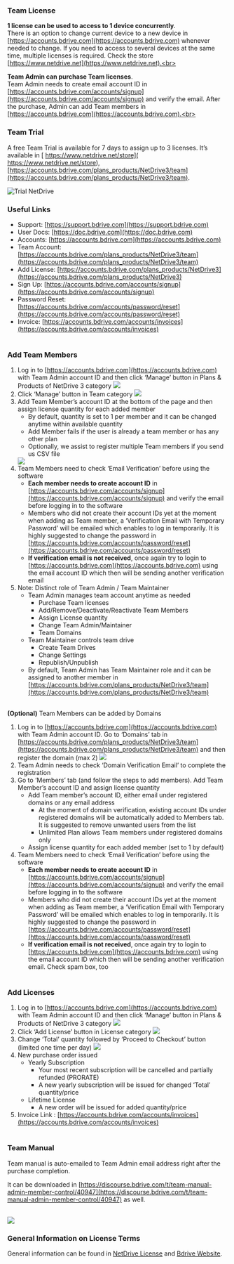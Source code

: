 ### **Team License**

**1 license can be used to access to 1 device concurrently**.  
There is an option to change current device to a new device in [https://accounts.bdrive.com](https://accounts.bdrive.com) whenever needed to change.  If you need to access to several devices at the same time, multiple licenses is required.  Check the store [https://www.netdrive.net](https://www.netdrive.net).<br>

**Team Admin can purchase Team licenses**.  
Team Admin needs to create email account ID in [https://accounts.bdrive.com/accounts/signup](https://accounts.bdrive.com/accounts/signup) and verify the email.  After the purchase, Admin can add Team members in  [https://accounts.bdrive.com](https://accounts.bdrive.com).<br><br>

### **Team Trial**

A free Team Trial is available for 7 days to assign up to 3 licenses.  It’s available in [ https://www.netdrive.net/store]( https://www.netdrive.net/store), [https://accounts.bdrive.com/plans_products/NetDrive3/team](https://accounts.bdrive.com/plans_products/NetDrive3/team).

<img class="markdown" src="https://doc.bdrive.com/images/trial_netdrive.png" alt="Trial NetDrive">


### **Useful Links**

   * Support: [https://support.bdrive.com](https://support.bdrive.com)
   * User Docs: [https://doc.bdrive.com](https://doc.bdrive.com)
   * Accounts: [https://accounts.bdrive.com](https://accounts.bdrive.com)
   * Team Account: [https://accounts.bdrive.com/plans_products/NetDrive3/team](https://accounts.bdrive.com/plans_products/NetDrive3/team)
   * Add License: [https://accounts.bdrive.com/plans_products/NetDrive3](https://accounts.bdrive.com/plans_products/NetDrive3)
   * Sign Up: [https://accounts.bdrive.com/accounts/signup](https://accounts.bdrive.com/accounts/signup)
   * Password Reset: [https://accounts.bdrive.com/accounts/password/reset](https://accounts.bdrive.com/accounts/password/reset)
   * Invoice: [https://accounts.bdrive.com/accounts/invoices](https://accounts.bdrive.com/accounts/invoices)<br><br>




### **Add Team Members**

1. Log in to [https://accounts.bdrive.com](https://accounts.bdrive.com) with Team Admin account ID and then click ‘Manage’ button in Plans & Products of NetDrive 3 category
    <img class="markdown" src="https://doc.bdrive.com/images/plans_products_netdrive.png">
2. Click ‘Manage’ button in Team category
    <img class="markdown" src="https://doc.bdrive.com/images/plans_products_team.png">
3. Add Team Member’s account ID at the bottom of the page and then assign license quantity for each added member
   * By default, quantity is set to 1 per member and it can be changed anytime within available quantity
   * Add Member fails if the user is already a team member or has any other plan 
   * Optionally, we assist to register multiple Team members if you send us CSV file
    <img class="markdown" src="https://doc.bdrive.com/images/by_members_netdrive.png">
4. Team Members need to check ‘Email Verification’ before using the software
   * **Each member needs to create account ID** in [https://accounts.bdrive.com/accounts/signup](https://accounts.bdrive.com/accounts/signup) and verify the email before logging in to the software
   * Members who did not create their account IDs yet at the moment when adding as Team member, a ‘Verification Email with Temporary Password’ will be emailed which enables to log in temporarily.  It is highly suggested to change the password in [https://accounts.bdrive.com/accounts/password/reset](https://accounts.bdrive.com/accounts/password/reset) 
   * **If verification email is not received**, once again try to login to [https://accounts.bdrive.com](https://accounts.bdrive.com) using the email account ID which then will be sending another verification email
5. Note: Distinct role of Team Admin / Team Maintainer
   * Team Admin manages team account anytime as needed
      * Purchase Team licenses 
      * Add/Remove/Deactivate/Reactivate Team Members
      *	Assign License quantity
      * Change Team Admin/Maintainer
      *	Team Domains
   * Team Maintainer controls team drive
      *	Create Team Drives
      * Change Settings
      * Republish/Unpublish
   * By default, Team Admin has Team Maintainer role and it can be assigned to another member in [https://accounts.bdrive.com/plans_products/NetDrive3/team](https://accounts.bdrive.com/plans_products/NetDrive3/team)<br><br>
   
  
**(Optional)**  Team Members can be added by Domains

1. Log in to [https://accounts.bdrive.com](https://accounts.bdrive.com) with Team Admin account ID. Go to ‘Domains’ tab in [https://accounts.bdrive.com/plans_products/NetDrive3/team](https://accounts.bdrive.com/plans_products/NetDrive3/team) and then register the domain (max 2)
    <img class="markdown" src="https://doc.bdrive.com/images/by_domains.png">
2. Team Admin needs to check ‘Domain Verification Email’ to complete the registration
3. Go to ‘Members’ tab (and follow the steps to add members).  Add Team Member’s account ID and assign license quantity 
   * Add Team member’s account ID, either email under registered domains or any email address
      * At the moment of domain verification, existing account IDs under registered domains will be automatically added to Members tab.  It is suggested to remove unwanted users from the list
      * Unlimited Plan allows Team members under registered domains only
   * Assign license quantity for each added member (set to 1 by default)
4. Team Members need to check ‘Email Verification’ before using the software
   * **Each member needs to create account ID** in [https://accounts.bdrive.com/accounts/signup](https://accounts.bdrive.com/accounts/signup) and verify the email before logging in to the software
   * Members who did not create their account IDs yet at the moment when adding as Team member, a ‘Verification Email with Temporary Password’ will be emailed which enables to log in temporarily.  It is highly suggested to change the password in [https://accounts.bdrive.com/accounts/password/reset](https://accounts.bdrive.com/accounts/password/reset) 
   * **If verification email is not received**, once again try to login to [https://accounts.bdrive.com](https://accounts.bdrive.com) using the email account ID which then will be sending another verification email.  Check spam box, too<br><br>

### **Add Licenses**

1. Log in to [https://accounts.bdrive.com](https://accounts.bdrive.com) with Team Admin account ID and then click ‘Manage’ button in Plans & Products of NetDrive 3 category
    <img class="markdown" src="https://doc.bdrive.com/images/plans_products_netdrive.png">
2. Click ‘Add License’ button in License category
    <img class="markdown" src="https://doc.bdrive.com/images/plans_products_license.png">
3. Change ‘Total’ quantity followed by ‘Proceed to Checkout’ button (limited one time per day)
    <img class="markdown" src="https://doc.bdrive.com/images/add_license.png">
4. New purchase order issued
   * Yearly Subscription
     * Your most recent subscription will be cancelled and partially refunded (PRORATE)
     * A new yearly subscription will be issued for changed ‘Total’ quantity/price
   * Lifetime License
      * A new order will be issued for added quantity/price
5. Invoice Link : [https://accounts.bdrive.com/accounts/invoices](https://accounts.bdrive.com/accounts/invoices)<br><br>


### **Team Manual**

Team manual is auto-emailed to Team Admin email address right after the purchase completion.

It can be downloaded in [https://discourse.bdrive.com/t/team-manual-admin-member-control/40947](https://discourse.bdrive.com/t/team-manual-admin-member-control/40947) as well.<br><br>

<img class="markdown" src="https://doc.bdrive.com/images/trial_netdrive.png">


### **General Information on License Terms**

General information can be found in [NetDrive License](2-11-license) and [Bdrive Website](https://www.bdrive.com).<br><br>